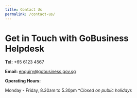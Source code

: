 ```yaml
---
title: Contact Us
permalink: /contact-us/
---
```


# Get in Touch with GoBusiness Helpdesk

**Tel:** +65 6123 4567

**Email:** <a href="mailto:enquiry@gobusiness.gov.sg" style="color:#037e8a">enquiry@gobusiness.gov.sg</a>

**Operating Hours:**

Monday - Friday, 8.30am to 5.30pm
**Closed on public holidays*
